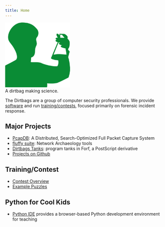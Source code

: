 ```yaml
---
title: Home
---
```


<div class="figure">
  <img src="assets/images/dirtbag.png" style="width: 15em;" alt="Klakto">
  <br/>
  A dirtbag making science.
</div>

The Dirtbags are a group of computer security professionals.  We provide
[software](https://github.com/dirtbags)
and run
[training/contests](/ctf/),
focused primarily
on forensic incident response.

Major Projects
--------------

* [PcapDB](https://github.com/dirtbags/pcapdb/): A Distributed, Search-Optimized Full Packet Capture System
* [fluffy suite](/fluffy/): Network Archaeology tools
* [Dirtbags Tanks](/tanks/): program tanks in Forf, a PostScript derivative
* [Projects on Github](https://github.com/dirtbags)

Training/Contest
----------------

* [Contest Overview](/contest/)
* [Example Puzzles](/contest/tutorial/)

Python for Cool Kids
--------------------

* [Python IDE](/js-python/) provides a browser-based Python development environment for teaching
